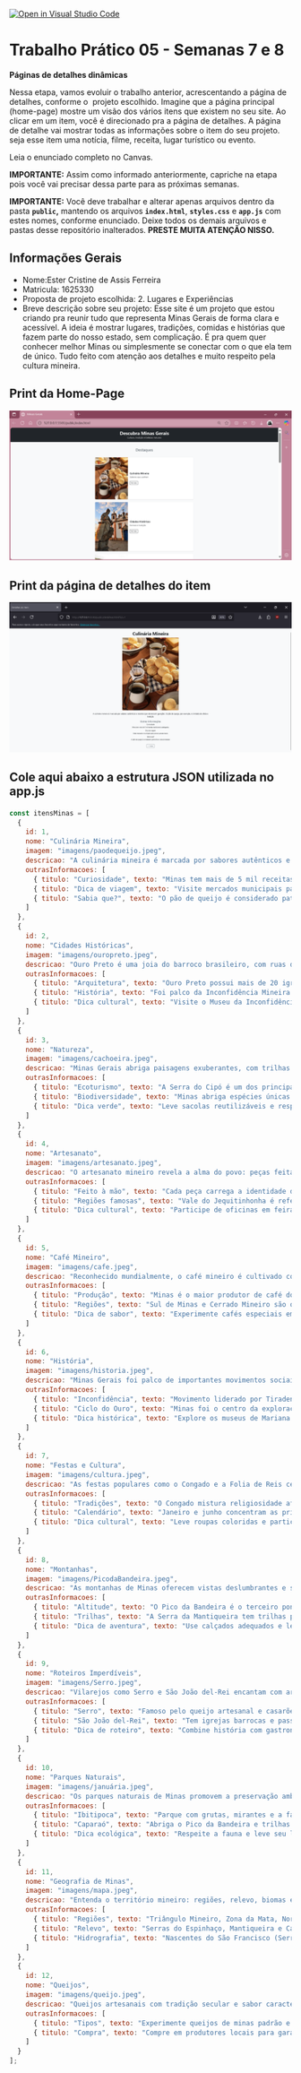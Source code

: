 [![Open in Visual Studio Code](https://classroom.github.com/assets/open-in-vscode-2e0aaae1b6195c2367325f4f02e2d04e9abb55f0b24a779b69b11b9e10269abc.svg)](https://classroom.github.com/online_ide?assignment_repo_id=20648766&assignment_repo_type=AssignmentRepo)
# Trabalho Prático 05 - Semanas 7 e 8

**Páginas de detalhes dinâmicas**

Nessa etapa, vamos evoluir o trabalho anterior, acrescentando a página de detalhes, conforme o  projeto escolhido. Imagine que a página principal (home-page) mostre um visão dos vários itens que existem no seu site. Ao clicar em um item, você é direcionado pra a página de detalhes. A página de detalhe vai mostrar todas as informações sobre o item do seu projeto. seja esse item uma notícia, filme, receita, lugar turístico ou evento.

Leia o enunciado completo no Canvas. 

**IMPORTANTE:** Assim como informado anteriormente, capriche na etapa pois você vai precisar dessa parte para as próximas semanas. 

**IMPORTANTE:** Você deve trabalhar e alterar apenas arquivos dentro da pasta **`public`,** mantendo os arquivos **`index.html`**, **`styles.css`** e **`app.js`** com estes nomes, conforme enunciado. Deixe todos os demais arquivos e pastas desse repositório inalterados. **PRESTE MUITA ATENÇÃO NISSO.**

## Informações Gerais

- Nome:Ester Cristine de Assis Ferreira
- Matricula: 1625330
- Proposta de projeto escolhida: 2. Lugares e Experiências
- Breve descrição sobre seu projeto: Esse site é um projeto que estou criando pra reunir tudo que representa Minas Gerais de forma clara e acessível. A ideia é mostrar lugares, tradições, comidas e histórias que fazem parte do nosso estado, sem complicação. É pra quem quer conhecer melhor Minas ou simplesmente se conectar com o que ela tem de único. Tudo feito com atenção aos detalhes e muito respeito pela cultura mineira.

## Print da Home-Page

![Home-Page](public/imagens/HomePage(JS).png)


## Print da página de detalhes do item

![Detalhes do Item](public/imagens/DetalhesDoItem.png)


## Cole aqui abaixo a estrutura JSON utilizada no app.js

```javascript
const itensMinas = [
  {
    id: 1,
    nome: "Culinária Mineira",
    imagem: "imagens/paodequeijo.jpeg",
    descricao: "A culinária mineira é marcada por sabores autênticos e receitas que atravessam gerações. O pão de queijo, por exemplo, é símbolo de afeto e tradição.",
    outrasInformacoes: [
      { titulo: "Curiosidade", texto: "Minas tem mais de 5 mil receitas tradicionais catalogadas." },
      { titulo: "Dica de viagem", texto: "Visite mercados municipais para provar quitutes locais." },
      { titulo: "Sabia que?", texto: "O pão de queijo é considerado patrimônio cultural imaterial." }
    ]
  },
  {
    id: 2,
    nome: "Cidades Históricas",
    imagem: "imagens/ouropreto.jpeg",
    descricao: "Ouro Preto é uma joia do barroco brasileiro, com ruas de pedra e igrejas ornamentadas que contam a história da Inconfidência Mineira.",
    outrasInformacoes: [
      { titulo: "Arquitetura", texto: "Ouro Preto possui mais de 20 igrejas barrocas preservadas." },
      { titulo: "História", texto: "Foi palco da Inconfidência Mineira no século XVIII." },
      { titulo: "Dica cultural", texto: "Visite o Museu da Inconfidência na Praça Tiradentes." }
    ]
  },
  {
    id: 3,
    nome: "Natureza",
    imagem: "imagens/cachoeira.jpeg",
    descricao: "Minas Gerais abriga paisagens exuberantes, com trilhas ecológicas e cachoeiras cristalinas que encantam visitantes de todo o país.",
    outrasInformacoes: [
      { titulo: "Ecoturismo", texto: "A Serra do Cipó é um dos principais destinos de aventura." },
      { titulo: "Biodiversidade", texto: "Minas abriga espécies únicas do cerrado e da mata atlântica." },
      { titulo: "Dica verde", texto: "Leve sacolas reutilizáveis e respeite as trilhas sinalizadas." }
    ]
  },
  {
    id: 4,
    nome: "Artesanato",
    imagem: "imagens/artesanato.jpeg",
    descricao: "O artesanato mineiro revela a alma do povo: peças feitas à mão com barro, madeira e tecido, carregadas de história e identidade.",
    outrasInformacoes: [
      { titulo: "Feito à mão", texto: "Cada peça carrega a identidade do artesão local." },
      { titulo: "Regiões famosas", texto: "Vale do Jequitinhonha é referência nacional em cerâmica." },
      { titulo: "Dica cultural", texto: "Participe de oficinas em feiras de artesanato." }
    ]
  },
  {
    id: 5,
    nome: "Café Mineiro",
    imagem: "imagens/cafe.jpeg",
    descricao: "Reconhecido mundialmente, o café mineiro é cultivado com cuidado e paixão. Cada grão carrega o sabor da terra e o trabalho de gerações.",
    outrasInformacoes: [
      { titulo: "Produção", texto: "Minas é o maior produtor de café do Brasil." },
      { titulo: "Regiões", texto: "Sul de Minas e Cerrado Mineiro são os principais polos." },
      { titulo: "Dica de sabor", texto: "Experimente cafés especiais em cafeterias locais." }
    ]
  },
  {
    id: 6,
    nome: "História",
    imagem: "imagens/historia.jpeg",
    descricao: "Minas Gerais foi palco de importantes movimentos sociais e políticos. Sua história é rica, diversa e profundamente ligada à formação do Brasil.",
    outrasInformacoes: [
      { titulo: "Inconfidência", texto: "Movimento liderado por Tiradentes contra o domínio português." },
      { titulo: "Ciclo do Ouro", texto: "Minas foi o centro da exploração aurífera no século XVIII." },
      { titulo: "Dica histórica", texto: "Explore os museus de Mariana e Sabará." }
    ]
  },
  {
    id: 7,
    nome: "Festas e Cultura",
    imagem: "imagens/cultura.jpeg",
    descricao: "As festas populares como o Congado e a Folia de Reis celebram a fé, a música e a tradição do povo mineiro com cores e alegria.",
    outrasInformacoes: [
      { titulo: "Tradições", texto: "O Congado mistura religiosidade afro-brasileira e música." },
      { titulo: "Calendário", texto: "Janeiro e junho concentram as principais festas." },
      { titulo: "Dica cultural", texto: "Leve roupas coloridas e participe das danças." }
    ]
  },
  {
    id: 8,
    nome: "Montanhas",
    imagem: "imagens/PicodaBandeira.jpeg",
    descricao: "As montanhas de Minas oferecem vistas deslumbrantes e são refúgio para quem busca paz, aventura e conexão com a natureza.",
    outrasInformacoes: [
      { titulo: "Altitude", texto: "O Pico da Bandeira é o terceiro ponto mais alto do Brasil." },
      { titulo: "Trilhas", texto: "A Serra da Mantiqueira tem trilhas para todos os níveis." },
      { titulo: "Dica de aventura", texto: "Use calçados adequados e leve água." }
    ]
  },
  {
    id: 9,
    nome: "Roteiros Imperdíveis",
    imagem: "imagens/Serro.jpeg",
    descricao: "Vilarejos como Serro e São João del-Rei encantam com arquitetura colonial, gastronomia típica e hospitalidade mineira.",
    outrasInformacoes: [
      { titulo: "Serro", texto: "Famoso pelo queijo artesanal e casarões coloniais." },
      { titulo: "São João del-Rei", texto: "Tem igrejas barrocas e passeio de maria-fumaça." },
      { titulo: "Dica de roteiro", texto: "Combine história com gastronomia local." }
    ]
  },
  {
    id: 10,
    nome: "Parques Naturais",
    imagem: "imagens/januária.jpeg",
    descricao: "Os parques naturais de Minas promovem a preservação ambiental e oferecem lazer em meio à biodiversidade do cerrado e da mata atlântica.",
    outrasInformacoes: [
      { titulo: "Ibitipoca", texto: "Parque com grutas, mirantes e a famosa Janela do Céu." },
      { titulo: "Caparaó", texto: "Abriga o Pico da Bandeira e trilhas ecológicas." },
      { titulo: "Dica ecológica", texto: "Respeite a fauna e leve seu lixo de volta." }
    ]
  },
  {
    id: 11,
    nome: "Geografia de Minas",
    imagem: "imagens/mapa.jpeg",
    descricao: "Entenda o território mineiro: regiões, relevo, biomas e hidrografia que moldam o estado.",
    outrasInformacoes: [
      { titulo: "Regiões", texto: "Triângulo Mineiro, Zona da Mata, Norte de Minas, Vale do Rio Doce, Jequitinhonha, Sul e Centro." },
      { titulo: "Relevo", texto: "Serras do Espinhaço, Mantiqueira e Canastra; altitudes marcantes no Sul e Sudeste." },
      { titulo: "Hidrografia", texto: "Nascentes do São Francisco (Serra da Canastra) e bacias dos rios Doce, Paranaíba e Jequitinhonha." }
    ]
  },
  {
    id: 12,
    nome: "Queijos",
    imagem: "imagens/queijo.jpeg",
    descricao: "Queijos artesanais com tradição secular e sabor característico.",
    outrasInformacoes: [
      { titulo: "Tipos", texto: "Experimente queijos de minas padrão e maturados." },
      { titulo: "Compra", texto: "Compre em produtores locais para garantir frescor." }
    ]
  }
];
```